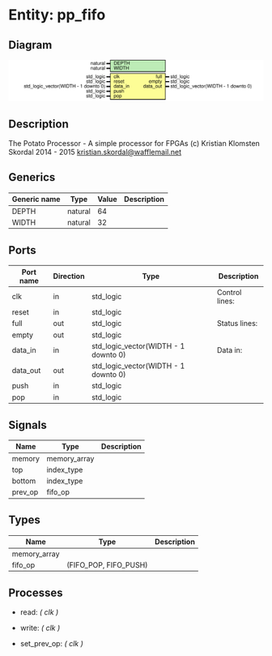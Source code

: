 # Entity: pp_fifo
## Diagram
![Diagram](pp_fifo.svg "Diagram")
## Description
The Potato Processor - A simple processor for FPGAs
(c) Kristian Klomsten Skordal 2014 - 2015 <kristian.skordal@wafflemail.net>
## Generics
| Generic name | Type    | Value | Description |
| ------------ | ------- | ----- | ----------- |
| DEPTH        | natural | 64    |             |
| WIDTH        | natural | 32    |             |
## Ports
| Port name | Direction | Type                                 | Description    |
| --------- | --------- | ------------------------------------ | -------------- |
| clk       | in        | std_logic                            | Control lines: |
| reset     | in        | std_logic                            |                |
| full      | out       | std_logic                            | Status lines:  |
| empty     | out       | std_logic                            |                |
| data_in   | in        | std_logic_vector(WIDTH - 1 downto 0) | Data in:       |
| data_out  | out       | std_logic_vector(WIDTH - 1 downto 0) |                |
| push      | in        | std_logic                            |                |
| pop       | in        | std_logic                            |                |
## Signals
| Name    | Type         | Description |
| ------- | ------------ | ----------- |
| memory  | memory_array |             |
| top     | index_type   |             |
|  bottom | index_type   |             |
| prev_op | fifo_op      |             |
## Types
| Name         | Type                  | Description |
| ------------ | --------------------- | ----------- |
| memory_array |                       |             |
| fifo_op      | (FIFO_POP, FIFO_PUSH) |             |
## Processes
- read: _( clk )_

- write: _( clk )_

- set_prev_op: _( clk )_

